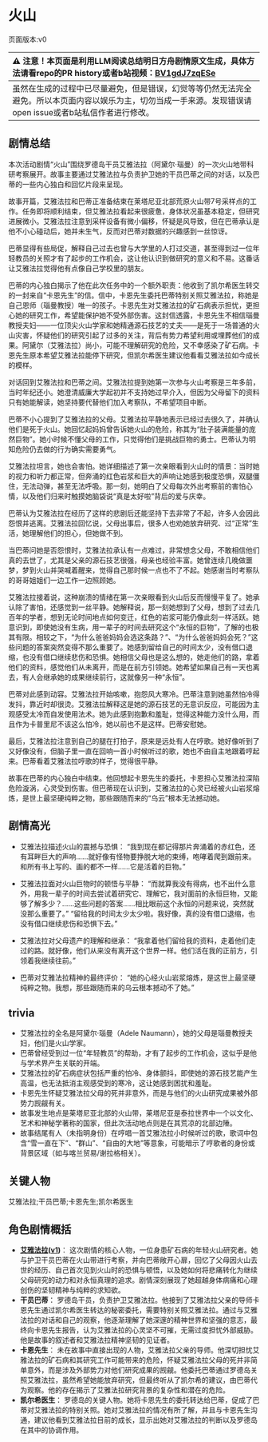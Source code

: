 # 火山
页面版本:v0
 

| :warning: 注意！本页面是利用LLM阅读总结明日方舟剧情原文生成，具体方法请看repo的PR history或者b站视频：[BV1gdJ7zqESe](https://www.bilibili.com/video/BV1gdJ7zqESe/)         |
|:----------------------------|
| 虽然在生成的过程中已尽量避免，但是错误，幻觉等等仍然无法完全避免。所以本页面内容以娱乐为主，切勿当成一手来源。发现错误请open issue或者b站私信作者进行修改。|



## 剧情总结
本次活动剧情“火山”围绕罗德岛干员艾雅法拉（阿黛尔·瑙曼）的一次火山地带科研考察展开。故事主要通过艾雅法拉与负责护卫她的干员巴蒂之间的对话，以及巴蒂的一些内心独白和回忆片段来呈现。

故事开篇，艾雅法拉和巴蒂正准备结束在莱塔尼亚北部荒原火山带7号采样点的工作。任务即将顺利结束，但艾雅法拉看起来很疲惫，身体状况虽基本稳定，但研究进展微小。艾雅法拉注意到采样设备有微小偏移，怀疑是风导致，但在巴蒂承认是他不小心碰动后，她并未生气，反而对巴蒂对数据的兴趣感到一丝惊讶。

巴蒂显得有些局促，解释自己过去也曾与大学里的人打过交道，甚至得到过一位年轻教员的关照才有了起步的工作机会，这让他认识到做研究的意义和不易。这番话让艾雅法拉觉得他有点像自己学校里的朋友。

巴蒂的内心独白揭示了他在此次任务中的一个额外职责：他收到了凯尔希医生转交的一封来自“卡恩先生”的信。信中，卡恩先生委托巴蒂特别关照艾雅法拉，称她是自己恩师（瑙曼教授）唯一的孩子。卡恩先生对艾雅法拉的矿石病表示担忧，更担心她的研究工作，希望能保护她不受外部伤害。这封信透露，卡恩先生不相信瑙曼教授夫妇——一位顶尖火山学家和她精通源石技艺的丈夫——是死于一场普通的火山灾害，怀疑他们的研究引起了过多的关注，背后有势力希望利用或埋葬他们的成果。阿黛尔（艾雅法拉）尚小，可能不理解研究的危险，又不幸感染了矿石病。卡恩先生原本希望艾雅法拉能停下研究，但凯尔希医生建议他看看艾雅法拉如今成长的模样。

对话回到艾雅法拉和巴蒂之间。艾雅法拉提到她第一次参与火山考察是三年多前，当时年纪还小。她澄清威廉大学起初并不支持她过早介入，但因为父母留下的资料只有她能解读，她坚持要代替他们加入考察队，不希望项目中断。

巴蒂不小心提到了艾雅法拉的父母。艾雅法拉平静地表示已经过去很久了，并确认他们是死于火山。她回忆起妈妈曾告诉她火山的危险，称其为“肚子装满能量的庞然巨物”。她小时候不懂父母的工作，只觉得他们是挑战巨物的勇士。巴蒂认为明知危险仍去做的行为确实需要勇气。

艾雅法拉坦言，她也会害怕。她详细描述了第一次亲眼看到火山时的情景：当时她的视力和听力都正常，但奔涌的红色岩浆和巨大的声响让她感到极度恐惧，双腿僵住，无法动弹，甚至无法呼吸。那一刻，她明白了父母每次外出考察前的害怕心情，以及他们归来时触摸她脑袋说“真是太好啦”背后的爱与庆幸。

巴蒂认为艾雅法拉在经历了这样的悲剧后还能坚持下去非常了不起，许多人会因此怨恨并逃离。艾雅法拉回忆说，父母出事后，很多人也劝她放弃研究、过“正常”生活，她理解他们的担心，但她做不到。

当巴蒂问她是否怨恨时，艾雅法拉承认有一点难过，非常想念父母，不敢相信他们真的去世了，尤其是父亲的源石技艺很强，母亲也经验丰富。她曾连续几晚做噩梦，梦到火山并哭喊着醒来，觉得自己那时候一点也不了不起。她感谢当时考察队的哥哥姐姐们一边工作一边照顾她。

艾雅法拉接着说，这种崩溃的情绪在第一次亲眼看到火山后反而慢慢平复了。她承认除了害怕，还感觉到一丝平静。她解释说，那一刻她想到了父母，想到了过去几百年的学者，想到无论时间地点如何变迁，红色的岩浆可能仍像此刻一样活跃。她意识到，即使她没有生病，用一辈子的时间去研究这个“永恒的巨物”，了解的也极其有限。相较之下，“为什么爸爸妈妈会选这条路？”、“为什么爸爸妈妈会死？”这些问题的答案突然变得不那么重要了。她感到留给自己的时间太少，没有借口退缩，也没有借口继续悲伤和恐惧。她相信父母也是这么想的，她走他们的路，拿着他们的资料，感觉他们从未离开，而是在前方引领她。她希望如果自己有一天也离去，有人会继承她的成果继续前行，这就像另一种“永恒”。

巴蒂对此感到动容。艾雅法拉开始咳嗽，抱怨风大寒冷。巴蒂注意到她虽然怕冷得发抖，靠近时却很烫。艾雅法拉解释这是她的源石技艺的无意识反应，可能因为主观感受太冷而自发使用法术。她为此感到抱歉和羞耻，觉得这种能力没什么用，而且作为卡普里尼不该这么怕冷，她以前也不是这样。巴蒂安慰她。

最后，艾雅法拉注意到自己的腿在打拍子，原来是远处有人在哼歌。她好像听到了又好像没有，但脑子里一直在回响一首小时候听过的歌，她也不由自主地跟着哼起来。巴蒂看着艾雅法拉哼歌的样子，觉得很平静。

故事在巴蒂的内心独白中结束。他回想起卡恩先生的委托，卡恩担心艾雅法拉深陷危险漩涡，心灵受到伤害。但巴蒂现在认识到，艾雅法拉的心灵已经被火山岩浆熔炼，是世上最坚硬纯粹之物，那些跟随而来的“乌云”根本无法撼动她。
## 剧情高光
- 艾雅法拉描述火山的震撼与恐惧：
“我到现在都记得那片奔涌着的赤红色，还有耳畔巨大的声响......就好像有怪物要挣脱大地的束缚，咆哮着爬到跟前来。 和所有书上写的、画的都不一样......它是活着的巨物。”

- 艾雅法拉面对火山巨物时的顿悟与平静：
“而就算我没有得病，也不出什么意外，用我一辈子的时间去尝试着研究它、理解它，我对面前的永恒巨物，又能够了解多少？......这些问题的答案......相比眼前这个永恒的问题来说，突然就没那么重要了。”
“留给我的时间太少太少啦。我好像，真的没有借口退缩，也没有借口继续悲伤和恐惧下去。”

- 艾雅法拉对父母遗产的理解和继承：
“我拿着他们留给我的资料，走着他们走过的路。就好像，他们从来没有离开这个世界一样。他们活在我的正前方，引领着我继续往前。”

- 巴蒂对艾雅法拉精神的最终评价：
“她的心经火山岩浆熔炼，是这世上最坚硬纯粹之物。我想，那些跟随而来的乌云根本撼动不了她。”
## trivia
- 艾雅法拉的全名是阿黛尔·瑙曼（Adele Naumann），她的父母是瑙曼教授夫妇，他们是火山学家。
- 巴蒂曾经受到过一位“年轻教员”的帮助，才有了起步的工作机会，这似乎是他与学术界产生关联的开端。
- 艾雅法拉的矿石病症状包括严重的怕冷、身体颤抖，即使她的源石技艺能产生高温，也无法抵消主观感受到的寒冷，这让她感到困扰和羞耻。
- 卡恩先生怀疑艾雅法拉父母的死并非意外，而是与他们的火山研究成果被外部势力觊觎有关。
- 故事发生地点是莱塔尼亚北部的火山带，莱塔尼亚是泰拉世界中一个以文化、艺术和神秘学著称的国家，但此次活动地点则是在其荒凉的北部边陲。
- 故事结尾有人（未指明身份）在哼唱一首艾雅法拉小时候听过的歌，歌词中包含“雪一直在下”、“群山”、“自由的大地”等意象，可能暗示了哼歌者的身份或背景区域（如与喀兰贸易/谢拉格相关）。
## 关键人物
艾雅法拉;干员巴蒂;卡恩先生;凯尔希医生
## 角色剧情概括
-   **[艾雅法拉](../char_v3/char_180_amgoat.md)([v1](../chars/char_180_amgoat.md))**： 这次剧情的核心人物，一位身患矿石病的年轻火山研究者。她与护卫干员巴蒂在火山带进行考察，并向巴蒂敞开心扉，回忆了父母因火山去世的经历、自己首次见到火山时的恐惧与顿悟，以及她如何将悲痛转化为继续父母研究的动力和对永恒真理的追求。剧情深刻展现了她超越身体病痛和心理创伤的坚韧精神与纯粹的求知欲。
-   **干员巴蒂**： 罗德岛干员，负责护卫艾雅法拉。他接到了艾雅法拉父亲的导师卡恩先生通过凯尔希医生转达的秘密委托，需要特别关照艾雅法拉。通过与艾雅法拉的对话和自己的观察，他逐渐理解了她深邃的精神世界和坚强的意志，最终向卡恩先生报告，认为艾雅法拉的心灵坚不可摧，无需过度担忧外部威胁。他是故事的叙述者和艾雅法拉精神坚韧的见证者。
-   **卡恩先生**： 未在故事中直接出现的人物，艾雅法拉父亲的导师。他深切担忧艾雅法拉的矿石病和其研究工作可能带来的危险，怀疑艾雅法拉父母的死并非简单意外，而是涉及外部势力对他们研究成果的觊觎。他委托巴蒂通过罗德岛关照艾雅法拉，虽然希望她能放弃研究，但最终听从了凯尔希的建议，由巴蒂代为观察。他的存在揭示了艾雅法拉研究背景的复杂性和潜在的危险。
-   **凯尔希医生**： 罗德岛的关键人物。她将卡恩先生的委托转达给巴蒂，促成了巴蒂对艾雅法拉的特别关照。她对艾雅法拉的情况有所了解，并且与卡恩先生沟通，建议他看到艾雅法拉目前的成长，显示出她对艾雅法拉的判断以及罗德岛在其中的协调作用。